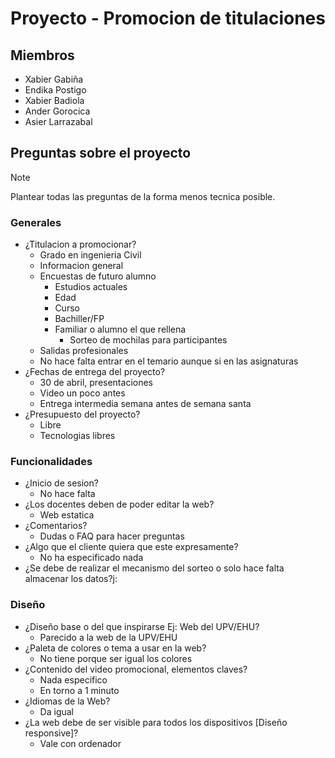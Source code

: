 # Proyecto - Promocion de titulaciones

## Miembros

- Xabier Gabiña
- Endika Postigo
- Xabier Badiola
- Ander Gorocica
- Asier Larrazabal

## Preguntas sobre el proyecto

> [!NOTE]
> Plantear todas las preguntas de la forma menos tecnica posible.

### Generales

- ¿Titulacion a promocionar?
  - Grado en ingenieria Civil
  - Informacion general
  - Encuestas de futuro alumno
    - Estudios actuales
    - Edad
    - Curso
    - Bachiller/FP
    - Familiar o alumno el que rellena
      - Sorteo de mochilas para participantes
  - Salidas profesionales
  - No hace falta entrar en el temario aunque si en las asignaturas
- ¿Fechas de entrega del proyecto?
  - 30 de abril, presentaciones
  - Video un poco antes
  - Entrega intermedia semana antes de semana santa
- ¿Presupuesto del proyecto?
  - Libre
  - Tecnologias libres

### Funcionalidades

- ¿Inicio de sesion?
  - No hace falta
- ¿Los docentes deben de poder editar la web?
  - Web estatica
- ¿Comentarios?
  - Dudas o FAQ para hacer preguntas
- ¿Algo que el cliente quiera que este expresamente?
  - No ha especificado nada
- ¿Se debe de realizar el mecanismo del sorteo o solo hace falta almacenar los datos?j:

### Diseño

- ¿Diseño base o del que inspirarse Ej: Web del UPV/EHU?
  - Parecido a la web de la UPV/EHU
- ¿Paleta de colores o tema a usar en la web?
  - No tiene porque ser igual los colores
- ¿Contenido del video promocional, elementos claves?
  - Nada especifico
  - En torno a 1 minuto
- ¿Idiomas de la Web?
  - Da igual
- ¿La web debe de ser visible para todos los dispositivos [Diseño responsive]?
  - Vale con ordenador
